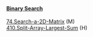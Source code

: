 #### [Binary Search](https://github.com/jtjin/UltraAlgorithm/tree/master/JianTing/Binary_Search)
[74.Search-a-2D-Matrix](https://github.com/jtjin/UltraAlgorithm/tree/master/JianTing/Binary_Search/74.Search-a-2D-Matrix) (M)    
[410.Split-Array-Largest-Sum](https://github.com/jtjin/UltraAlgorithm/tree/master/JianTing/Binary_Search/410.Split-Array-Largest-Sum) (H)
